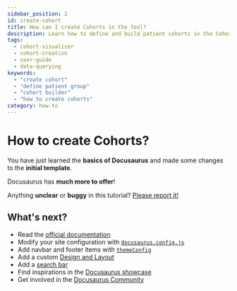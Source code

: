 ```yaml
---
sidebar_position: 2
id: create-cohort
title: How can I create Cohorts in the tool?
description: Learn how to define and build patient cohorts in the Cohort Visualizer tool
tags:
  - cohort-visualizer
  - cohort-creation
  - user-guide
  - data-querying
keywords:
  - "create cohort"
  - "define patient group"
  - "cohort builder"
  - "how to create cohorts"
category: how-to
---
```


# How to create Cohorts?

You have just learned the **basics of Docusaurus** and made some changes to the **initial template**.

Docusaurus has **much more to offer**!


Anything **unclear** or **buggy** in this tutorial? [Please report it!](https://github.com/facebook/docusaurus/discussions/4610)

## What's next?

- Read the [official documentation](https://docusaurus.io/)
- Modify your site configuration with [`docusaurus.config.js`](https://docusaurus.io/docs/api/docusaurus-config)
- Add navbar and footer items with [`themeConfig`](https://docusaurus.io/docs/api/themes/configuration)
- Add a custom [Design and Layout](https://docusaurus.io/docs/styling-layout)
- Add a [search bar](https://docusaurus.io/docs/search)
- Find inspirations in the [Docusaurus showcase](https://docusaurus.io/showcase)
- Get involved in the [Docusaurus Community](https://docusaurus.io/community/support)
